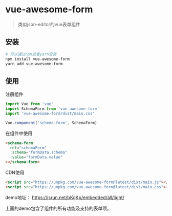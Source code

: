 # vue-awesome-form

> 类似json-editor的vue表单组件

## 安装

``` bash
# 可以通过npm或者yarn安装
npm install vue-awesome-form 
yarn add vue-awesome-form
```

## 使用

注册组件
``` js
import Vue from 'vue'
import SchemaForm from 'vue-awesome-form'
import 'vue-awesome-form/dist/main.css'

Vue.component('schema-form', SchemaForm)
```

在组件中使用
```html
<schema-form
  ref="schemaForm"
  :schema="formData.schema"
  :value="formData.value"
></schema-form>
```

CDN使用
```html
<script src="https://unpkg.com/vue-awesome-form@latest/dist/main.js"></script>
<script src="https://unpkg.com/vue-awesome-form@latest/dist/main.css"></script>
```

demo地址： <https://jsrun.net/bKgKp/embedded/all/light/>

上面的demo包含了组件的所有功能及支持的表单项。
